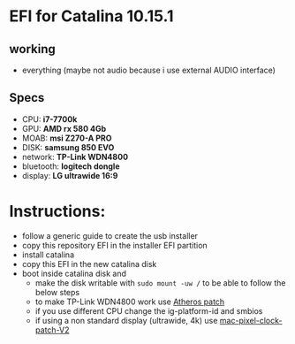 # EFI for Catalina 10.15.1

## working
- everything (maybe not audio because i use external AUDIO interface)

## Specs
- CPU: **i7-7700k**
- GPU: **AMD rx 580 4Gb**
- MOAB: **msi Z270-A PRO**
- DISK: **samsung 850 EVO**
- network: **TP-Link WDN4800**
- bluetooth: **logitech dongle**
- display: **LG ultrawide 16:9**

# Instructions:
- follow a generic guide to create the usb installer
- copy this repository EFI in the installer EFI partition
- install catalina
- copy this EFI in the new catalina disk
- boot inside catalina disk and
  - make the disk writable with `sudo mount -uw /` to be able to follow the below steps
  - to make TP-Link WDN4800 work use [Atheros patch](https://www.insanelymac.com/forum/files/file/956-atheros-installer-for-macos-mojave-and-catalina/)
  - if you use different CPU change the ig-platform-id and smbios
  - if using a non standard display (ultrawide, 4k) use [mac-pixel-clock-patch-V2](https://github.com/Floris497/mac-pixel-clock-patch-V2)
